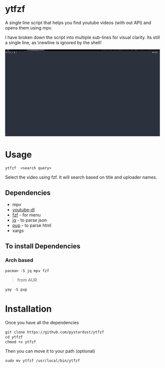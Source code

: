 # ytfzf
A single line script that helps you find youtube videos (with out API) and opens them using mpv.

I have broken down the script into multiple sub-lines for visual clarity. Its still a single line, as \newline is ignored by the shell!


![Gif](ytfzf.gif)

# Usage
```
ytfzf  <search query>
```
Select the video using fzf. 
It will search based on title and uploader names.

## Dependencies
* mpv
* [youtube-dl](https://github.com/ytdl-org/youtube-dl)
* [fzf](https://github.com/junegunn/fzf) - for menu
* [jq](https://github.com/stedolan/jq) - to parse json
* [pup](https://github.com/ericchiang/pup) - to parse html
* xargs

## To install Dependencies

### Arch based

	pacman -S jq mpv fzf 
> from AUR

	yay -S pup

# Installation
Once you have all the dependencies

	git clone https://github.com/pystardust/ytfzf
	cd ytfzf
	chmod +x ytfzf

Then you can move it to your path (optional)
	
	sudo mv ytfzf /usr/local/bin/ytfzf
